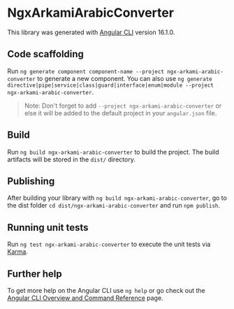 # NgxArkamiArabicConverter

This library was generated with [Angular CLI](https://github.com/angular/angular-cli) version 16.1.0.

## Code scaffolding

Run `ng generate component component-name --project ngx-arkami-arabic-converter` to generate a new component. You can also use `ng generate directive|pipe|service|class|guard|interface|enum|module --project ngx-arkami-arabic-converter`.
> Note: Don't forget to add `--project ngx-arkami-arabic-converter` or else it will be added to the default project in your `angular.json` file. 

## Build

Run `ng build ngx-arkami-arabic-converter` to build the project. The build artifacts will be stored in the `dist/` directory.

## Publishing

After building your library with `ng build ngx-arkami-arabic-converter`, go to the dist folder `cd dist/ngx-arkami-arabic-converter` and run `npm publish`.

## Running unit tests

Run `ng test ngx-arkami-arabic-converter` to execute the unit tests via [Karma](https://karma-runner.github.io).

## Further help

To get more help on the Angular CLI use `ng help` or go check out the [Angular CLI Overview and Command Reference](https://angular.io/cli) page.
